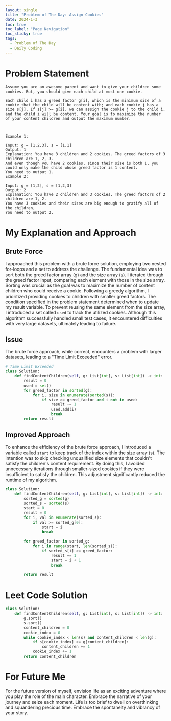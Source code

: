 ```yaml
---
layout: single
title: "Problem of The Day: Assign Cookies"
date: 2024-1-3
toc: true
toc_label: "Page Navigation"
toc_sticky: true
tags:
  - Problem of The Day
  - Daily Coding
---
```

# Problem Statement
```
Assume you are an awesome parent and want to give your children some cookies. But, you should give each child at most one cookie.

Each child i has a greed factor g[i], which is the minimum size of a cookie that the child will be content with; and each cookie j has a size s[j]. If s[j] >= g[i], we can assign the cookie j to the child i, and the child i will be content. Your goal is to maximize the number of your content children and output the maximum number.

 

Example 1:

Input: g = [1,2,3], s = [1,1]
Output: 1
Explanation: You have 3 children and 2 cookies. The greed factors of 3 children are 1, 2, 3. 
And even though you have 2 cookies, since their size is both 1, you could only make the child whose greed factor is 1 content.
You need to output 1.
Example 2:

Input: g = [1,2], s = [1,2,3]
Output: 2
Explanation: You have 2 children and 3 cookies. The greed factors of 2 children are 1, 2. 
You have 3 cookies and their sizes are big enough to gratify all of the children, 
You need to output 2.
```

# My Explanation and Approach
## Brute Force
I approached this problem with a brute force solution, employing two nested for-loops and a set to address the challenge. The fundamental idea was to sort both the greed factor array (g) and the size array (s). I iterated through the greed factor input, comparing each element with those in the size array. Sorting was crucial as the goal was to maximize the number of content children who could receive a cookie. Following a greedy algorithm, I prioritized providing cookies to children with smaller greed factors. The condition specified in the problem statement determined when to update my result variable. To prevent reusing the same element from the size array, I introduced a set called `used` to track the utilized cookies. Although this algorithm successfully handled small test cases, it encountered difficulties with very large datasets, ultimately leading to failure.

## Issue
The brute force approach, while correct, encounters a problem with larger datasets, leading to a "Time Limit Exceeded" error.

```python
# Time Limit Exceeded
class Solution:
    def findContentChildren(self, g: List[int], s: List[int]) -> int:
        result = 0
        used = set()
        for greed_factor in sorted(g):
            for i, size in enumerate(sorted(s)):
                if size >= greed_factor and i not in used:
                    result += 1
                    used.add(i)
                    break
        return result
```

## Improved Approach
To enhance the efficiency of the brute force approach, I introduced a variable called `start` to keep track of the index within the size array (s). The intention was to skip checking unqualified size elements that couldn't satisfy the children's content requirement. By doing this, I avoided unnecessary iterations through smaller-sized cookies if they were insufficient to satisfy the children. This adjustment significantly reduced the runtime of my algorithm.

```python
class Solution:
    def findContentChildren(self, g: List[int], s: List[int]) -> int:
        sorted_g = sorted(g)
        sorted_s = sorted(s)
        start = 0
        result = 0
        for i, val in enumerate(sorted_s):
            if val >= sorted_g[0]:
                start = i
                break
        
        for greed_factor in sorted_g:
            for i in range(start, len(sorted_s)):
                if sorted_s[i] >= greed_factor:
                    result += 1
                    start = i + 1
                    break
        
        return result
```
# Leet Code Solution
```python
class Solution:
    def findContentChildren(self, g: List[int], s: List[int]) -> int:
        g.sort()
        s.sort()
        content_children = 0
        cookie_index = 0
        while cookie_index < len(s) and content_children < len(g):
            if s[cookie_index] >= g[content_children]:
                content_children += 1
            cookie_index += 1
        return content_children
```
# For Future Me
For the future version of myself, envision life as an exciting adventure where you play the role of the main character. Embrace the narrative of your journey and seize each moment. Life is too brief to dwell on overthinking and squandering precious time. Embrace the spontaneity and vibrancy of your story.